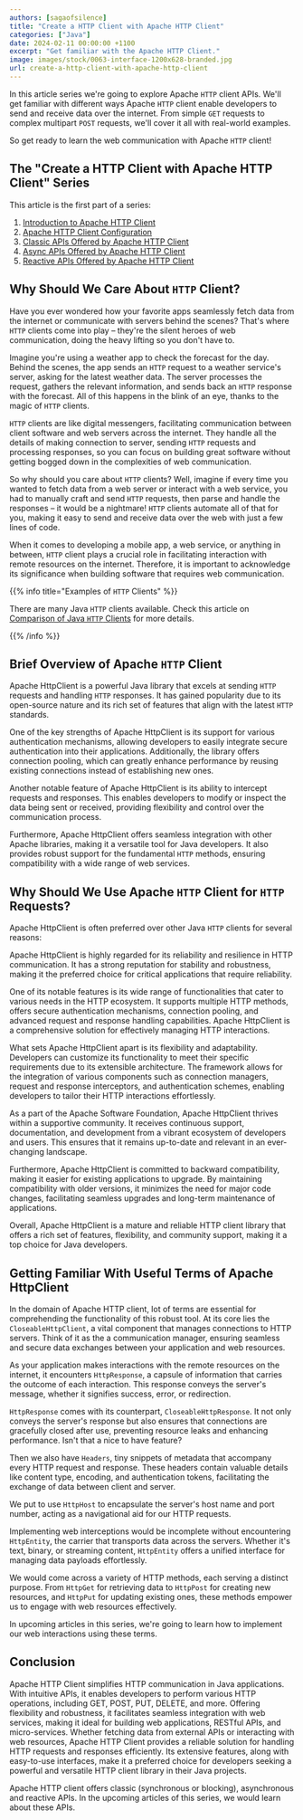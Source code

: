 ```yaml
---
authors: [sagaofsilence]
title: "Create a HTTP Client with Apache HTTP Client"
categories: ["Java"]
date: 2024-02-11 00:00:00 +1100
excerpt: "Get familiar with the Apache HTTP Client."
image: images/stock/0063-interface-1200x628-branded.jpg
url: create-a-http-client-with-apache-http-client
---
```


In this article series we're going to explore Apache `HTTP` client APIs. We'll get familiar with different ways Apache `HTTP` client enable developers to send and receive data over the internet. From simple `GET` requests to complex multipart `POST` requests, we'll cover it all with real-world examples.

So get ready to learn the web communication with Apache `HTTP` client! 

## The "Create a HTTP Client with Apache HTTP Client" Series

This article is the first part of a series:

1. [Introduction to Apache HTTP Client](/create-a-http-client-with-apache-http-client/)
2. [Apache HTTP Client Configuration](/apache-http-client-config/)
3. [Classic APIs Offered by Apache HTTP Client](/apache-http-client-classic-apis/)
4. [Async APIs Offered by Apache HTTP Client](/apache-http-client-async-apis/)
5. [Reactive APIs Offered by Apache HTTP Client](/apache-http-client-reactive-apis/)

## Why Should We Care About `HTTP` Client?
Have you ever wondered how your favorite apps seamlessly fetch data from the internet or communicate with servers behind the scenes? That's where `HTTP` clients come into play – they're the silent heroes of web communication, doing the heavy lifting so you don't have to.

Imagine you're using a weather app to check the forecast for the day. Behind the scenes, the app sends an `HTTP` request to a weather service's server, asking for the latest weather data. The server processes the request, gathers the relevant information, and sends back an `HTTP` response with the forecast. All of this happens in the blink of an eye, thanks to the magic of `HTTP` clients.

`HTTP` clients are like digital messengers, facilitating communication between client software and web servers across the internet. They handle all the details of making connection to server, sending `HTTP` requests and processing responses, so you can focus on building great software without getting bogged down in the complexities of web communication.

So why should you care about `HTTP` clients? Well, imagine if every time you wanted to fetch data from a web server or interact with a web service, you had to manually craft and send `HTTP` requests, then parse and handle the responses – it would be a nightmare! `HTTP` clients automate all of that for you, making it easy to send and receive data over the web with just a few lines of code.

When it comes to developing a mobile app, a web service, or anything in between, `HTTP` client plays a crucial role in facilitating interaction with remote resources on the internet. Therefore, it is important to acknowledge its significance when building software that requires web communication.

{{% info title="Examples of `HTTP` Clients" %}}

There are many Java `HTTP` clients available. Check this article on [Comparison of Java `HTTP` Clients](https://reflectoring.io/comparison-of-java-http-clients/) for more details.

{{% /info %}}

## Brief Overview of Apache `HTTP` Client
Apache HttpClient is a powerful Java library that excels at sending `HTTP` requests and handling `HTTP` responses. It has gained popularity due to its open-source nature and its rich set of features that align with the latest `HTTP` standards.

One of the key strengths of Apache HttpClient is its support for various authentication mechanisms, allowing developers to easily integrate secure authentication into their applications. Additionally, the library offers connection pooling, which can greatly enhance performance by reusing existing connections instead of establishing new ones.

Another notable feature of Apache HttpClient is its ability to intercept requests and responses. This enables developers to modify or inspect the data being sent or received, providing flexibility and control over the communication process.

Furthermore, Apache HttpClient offers seamless integration with other Apache libraries, making it a versatile tool for Java developers. It also provides robust support for the fundamental `HTTP` methods, ensuring compatibility with a wide range of web services.

## Why Should We Use Apache `HTTP` Client for `HTTP` Requests?
Apache HttpClient is often preferred over other Java `HTTP` clients for several reasons:

Apache HttpClient is highly regarded for its reliability and resilience in HTTP communication. It has a strong reputation for stability and robustness, making it the preferred choice for critical applications that require reliability.

One of its notable features is its wide range of functionalities that cater to various needs in the HTTP ecosystem. It supports multiple HTTP methods, offers secure authentication mechanisms, connection pooling, and advanced request and response handling capabilities. Apache HttpClient is a comprehensive solution for effectively managing HTTP interactions.

What sets Apache HttpClient apart is its flexibility and adaptability. Developers can customize its functionality to meet their specific requirements due to its extensible architecture. The framework allows for the integration of various components such as connection managers, request and response interceptors, and authentication schemes, enabling developers to tailor their HTTP interactions effortlessly.

As a part of the Apache Software Foundation, Apache HttpClient thrives within a supportive community. It receives continuous support, documentation, and development from a vibrant ecosystem of developers and users. This ensures that it remains up-to-date and relevant in an ever-changing landscape.

Furthermore, Apache HttpClient is committed to backward compatibility, making it easier for existing applications to upgrade. By maintaining compatibility with older versions, it minimizes the need for major code changes, facilitating seamless upgrades and long-term maintenance of applications.

Overall, Apache HttpClient is a mature and reliable HTTP client library that offers a rich set of features, flexibility, and community support, making it a top choice for Java developers.

## Getting Familiar With Useful Terms of Apache HttpClient
In the domain of Apache HTTP client, lot of terms are essential for comprehending the functionality of this robust tool. At its core lies the `CloseableHttpClient`, a vital component that manages connections to HTTP servers. Think of it as the a communication manager, ensuring seamless and secure data exchanges between your application and web resources.

As your application makes interactions with the remote resources on the internet, it encounters `HttpResponse`, a capsule of information that carries the outcome of each interaction. This response conveys the server's message, whether it signifies success, error, or redirection.

`HttpResponse` comes with its counterpart, `CloseableHttpResponse`. It not only conveys the server's response but also ensures that connections are gracefully closed after use, preventing resource leaks and enhancing performance. Isn't that a nice to have feature?

Then we also have `Headers`, tiny snippets of metadata that accompany every HTTP request and response. These headers contain valuable details like content type, encoding, and authentication tokens, facilitating the exchange of data between client and server.

We put to use `HttpHost` to encapsulate the server's host name and port number, acting as a navigational aid for our HTTP requests.

Implementing web interceptions would be incomplete without encountering `HttpEntity`, the carrier that transports data across the servers. Whether it's text, binary, or streaming content, `HttpEntity` offers a unified interface for managing data payloads effortlessly.

We would come across a variety of HTTP methods, each serving a distinct purpose. From `HttpGet` for retrieving data to `HttpPost` for creating new resources, and `HttpPut` for updating existing ones, these methods empower us to engage with web resources effectively.

In upcoming articles in this series, we're going to learn how to implement our web interactions using these terms.

## Conclusion
Apache HTTP Client simplifies HTTP communication in Java applications. With intuitive APIs, it enables developers to perform various HTTP operations, including GET, POST, PUT, DELETE, and more. Offering flexibility and robustness, it facilitates seamless integration with web services, making it ideal for building web applications, RESTful APIs, and micro-services. Whether fetching data from external APIs or interacting with web resources, Apache HTTP Client provides a reliable solution for handling HTTP requests and responses efficiently. Its extensive features, along with easy-to-use interfaces, make it a preferred choice for developers seeking a powerful and versatile HTTP client library in their Java projects.

Apache HTTP client offers classic (synchronous or blocking), asynchronous and reactive APIs. In the upcoming articles of this series, we would learn about these APIs.

